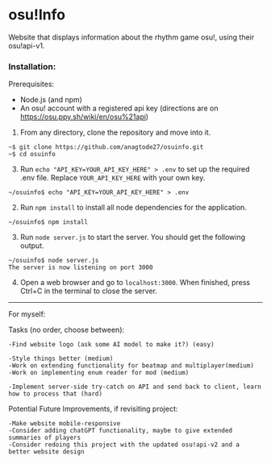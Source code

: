 # osu!Info

Website that displays information about the rhythm game osu!, using their osu!api-v1.

### Installation:

Prerequisites: 

- Node.js (and npm)
- An osu! account with a registered api key (directions are on https://osu.ppy.sh/wiki/en/osu%21api)

1) From any directory, clone the repository and move into it.

```console
~$ git clone https://github.com/anagtode27/osuinfo.git
~$ cd osuinfo
```
3) Run ```echo "API_KEY=YOUR_API_KEY_HERE" > .env``` to set up the required .env file. Replace ```YOUR_API_KEY_HERE``` with your own key.

```console
~/osuinfo$ echo "API_KEY=YOUR_API_KEY_HERE" > .env
```

2) Run ```npm install``` to install all node dependencies for the application.

```console
~/osuinfo$ npm install
```
3) Run ```node server.js``` to start the server. You should get the following output.

```console
~/osuinfo$ node server.js
The server is now listening on port 3000
```
4) Open a web browser and go to ```localhost:3000```. When finished, press Ctrl+C in the terminal to close the server.
----






















For myself:

Tasks (no order, choose between):

    -Find website logo (ask some AI model to make it?) (easy)

    -Style things better (medium)
    -Work on extending functionality for beatmap and multiplayer(medium)
    -Work on implementing enum reader for mod (medium)
    
    -Implement server-side try-catch on API and send back to client, learn how to process that (hard) 
     
Potential Future Improvements, if revisiting project:

    -Make website mobile-responsive
    -Consider adding chatGPT functionality, maybe to give extended summaries of players
    -Consider redoing this project with the updated osu!api-v2 and a better website design
    